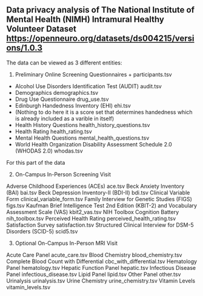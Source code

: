 ## Data privacy analysis of The National Institute of Mental Health (NIMH) Intramural Healthy Volunteer Dataset https://openneuro.org/datasets/ds004215/versions/1.0.3

The data can be viewed as 3 different entities: 

1. Preliminary Online Screening Questionnaires + participants.tsv 

- Alcohol Use Disorders Identification Test (AUDIT)	audit.tsv
- Demographics	demographics.tsv
- Drug Use Questionnaire	drug_use.tsv
- Edinburgh Handedness Inventory (EHI)	ehi.tsv 
- (Nothing to do here it is a score set that determines handedness which is already included as a varible in itself) 
- Health History Questions	health_history_questions.tsv
- Health Rating	health_rating.tsv
- Mental Health Questions	mental_health_questions.tsv
- World Health Organization Disability Assessment Schedule 2.0 (WHODAS 2.0)	whodas.tsv


For this part of the data 






2. On-Campus In-Person Screening Visit

Adverse Childhood Experiences (ACEs)	ace.tsv
Beck Anxiety Inventory (BAI)	bai.tsv
Beck Depression Inventory-II (BDI-II)	bdi.tsv
Clinical Variable Form	clinical_variable_form.tsv
Family Interview for Genetic Studies (FIGS)	figs.tsv
Kaufman Brief Intelligence Test 2nd Edition (KBIT-2) and Vocabulary Assessment Scale (VAS)	kbit2_vas.tsv
NIH Toolbox Cognition Battery	nih_toolbox.tsv
Perceived Health Rating	perceived_health_rating.tsv
Satisfaction Survey	satisfaction.tsv
Structured Clinical Interview for DSM-5 Disorders (SCID-5)	scid5.tsv

3. Optional On-Campus In-Person MRI Visit

Acute Care Panel	acute_care.tsv
Blood Chemistry	blood_chemistry.tsv
Complete Blood Count with Differential	cbc_with_differential.tsv
Hematology Panel	hematology.tsv
Hepatic Function Panel	hepatic.tsv
Infectious Disease Panel	infectious_disease.tsv
Lipid Panel	lipid.tsv
Other Panel	other.tsv
Urinalysis	urinalysis.tsv
Urine Chemistry	urine_chemistry.tsv
Vitamin Levels	vitamin_levels.tsv
